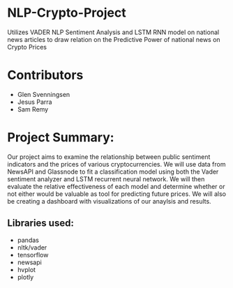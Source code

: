 # NLP-Crypto-Project
Utilizes VADER NLP Sentiment Analysis and LSTM RNN model on national news articles to draw relation on the Predictive Power of national news on Crypto Prices

# Contributors
* Glen Svenningsen
* Jesus Parra
* Sam Remy

# Project Summary:
Our project aims to examine the relationship between public sentiment indicators and the prices of various cryptocurrencies. We will use data from NewsAPI and Glassnode to fit a classification model using both the Vader sentiment analyzer and LSTM recurrent neural network. We will then evaluate the relative effectiveness of each model and determine whether or not either would be valuable as tool for predicting future prices. We will also be creating a dashboard with visualizations of our anaylsis and results.

## Libraries used:
* pandas
* nltk/vader
* tensorflow
* newsapi
* hvplot
* plotly

